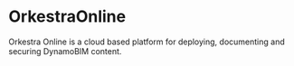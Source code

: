 # OrkestraOnline
Orkestra Online is a cloud based platform for deploying, documenting and securing DynamoBIM content.
